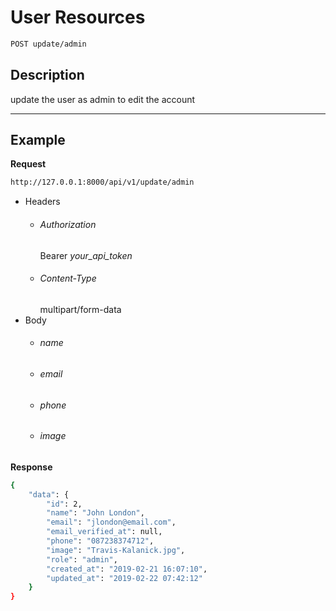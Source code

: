 # User Resources

```bash
POST update/admin
```
## Description
update the user as admin to edit the account
***
## Example

**Request**

```bash
http://127.0.0.1:8000/api/v1/update/admin
```
- Headers
    - ###### Authorization
        Bearer _your_api_token_ 
    - ###### Content-Type
        multipart/form-data
- Body
    - ###### name
    - ###### email
    - ###### phone
    - ###### image    

**Response**

```bash
{
    "data": {
        "id": 2,
        "name": "John London",
        "email": "jlondon@email.com",
        "email_verified_at": null,
        "phone": "087238374712",
        "image": "Travis-Kalanick.jpg",
        "role": "admin",
        "created_at": "2019-02-21 16:07:10",
        "updated_at": "2019-02-22 07:42:12"
    }
}
```
